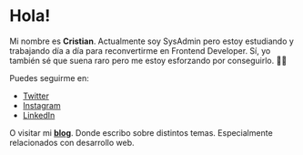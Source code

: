 # Hola!

Mi nombre es **Cristian**. Actualmente soy SysAdmin pero estoy estudiando y trabajando día a día para reconvertirme en Frontend Developer. Sí, yo también sé que suena raro pero me estoy esforzando por conseguirlo. 🏋🏾‍

Puedes seguirme en:

- [Twitter](https://twitter.com/barckcode)
- [Instagram](https://www.instagram.com/barckcode.dev/)
- [LinkedIn](https://www.linkedin.com/in/barckcode)

O visitar mi [**blog**](https://barckcode.dev/). Donde escribo sobre distintos temas. Especialmente relacionados con desarrollo web.


